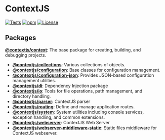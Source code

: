 # ContextJS

[![Tests](https://github.com/contextjs/context/actions/workflows/tests.yaml/badge.svg?branch=main)](https://github.com/contextjs/context/actions/workflows/tests.yaml)
[![npm](https://badgen.net/npm/v/@contextjs/context?cache=300)](https://www.npmjs.com/package/@contextjs/context)
[![License](https://badgen.net/static/license/MIT)](https://github.com/contextjs/context/blob/main/LICENSE)

## Packages  

**[@contextjs/context](https://github.com/contextjs/context/tree/main/src/context)**: The base package for creating, building, and debugging projects.

- **[@contextjs/collections](https://github.com/contextjs/context/tree/main/src/collections)**: Various collections of objects.
- **[@contextjs/configuration](https://github.com/contextjs/context/tree/main/src/configuration)**: Base classes for configuration management.
- **[@contextjs/configuration-json](https://github.com/contextjs/context/tree/main/src/configuration-json)**: Provides JSON-based configuration management utilities.
- **[@contextjs/di](https://github.com/contextjs/context/tree/main/src/di)**: Dependency Injection package
- **[@contextjs/io](https://github.com/contextjs/context/tree/main/src/io)**: Tools for file operations, path management, and directory handling.
- **[@contextjs/parser](https://github.com/contextjs/context/tree/main/src/parser)**: ContextJS parser
- **[@contextjs/routing](https://github.com/contextjs/context/tree/main/src/routing)**: Define and manage application routes.
- **[@contextjs/system](https://github.com/contextjs/context/tree/main/src/system)**: System utilities including console services, exception handling, and common extensions.
- **[@contextjs/webserver](https://github.com/contextjs/context/tree/main/src/webserver)**: ContextJS Web Server
- **[@contextjs/webserver-middleware-static](https://github.com/contextjs/context/tree/main/src/webserver-middleware-static)**: Static files middleware for ContextJS webserver.